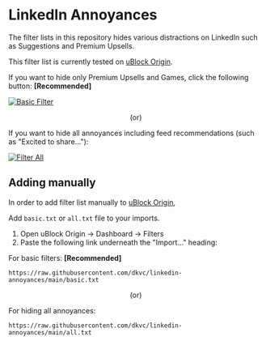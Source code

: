 # LinkedIn Annoyances

The filter lists in this repository hides various distractions on LinkedIn such as Suggestions and Premium Upsells.

This filter list is currently tested on [uBlock Origin](https://github.com/gorhill/uBlock).

If you want to hide only Premium Upsells and Games, click the following button: **[Recommended]**

[![Basic Filter](https://img.shields.io/badge/Filter-Basic-blue)](https://subscribe.adblockplus.org/?location=https%3A%2F%2Fraw.githubusercontent.com%2Fdkvc%2Flinkedin-annoyances%2Fmain%2Fbasic.txt&title=LinkedIn%20-%20Basic%20Annoyances)

<p style="text-align:center">(or)</p>

If you want to hide all annoyances including feed recommendations (such as "Excited to share..."):

[![Filter All](https://img.shields.io/badge/Filter-All-red)](https://subscribe.adblockplus.org/?location=https%3A%2F%2Fraw.githubusercontent.com%2Fdkvc%2Flinkedin-annoyances%2Fmain%2Fall.txt&title=LinkedIn%20-%20All%20Annoyances)

## Adding manually

In order to add filter list manually to [uBlock Origin](https://github.com/gorhill/uBlock),

Add `basic.txt` or `all.txt` file to your imports.

1. Open uBlock Origin -> Dashboard -> Filters
2. Paste the following link underneath the "Import..." heading:

For basic filters: **[Recommended]**

```
https://raw.githubusercontent.com/dkvc/linkedin-annoyances/main/basic.txt
```

<p style="text-align:center">(or)</p>

For hiding all annoyances:

```
https://raw.githubusercontent.com/dkvc/linkedin-annoyances/main/all.txt
```
